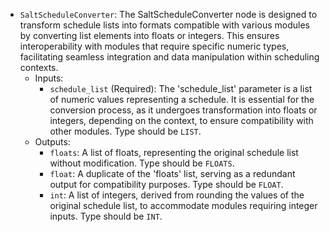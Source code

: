 - `SaltScheduleConverter`: The SaltScheduleConverter node is designed to transform schedule lists into formats compatible with various modules by converting list elements into floats or integers. This ensures interoperability with modules that require specific numeric types, facilitating seamless integration and data manipulation within scheduling contexts.
    - Inputs:
        - `schedule_list` (Required): The 'schedule_list' parameter is a list of numeric values representing a schedule. It is essential for the conversion process, as it undergoes transformation into floats or integers, depending on the context, to ensure compatibility with other modules. Type should be `LIST`.
    - Outputs:
        - `floats`: A list of floats, representing the original schedule list without modification. Type should be `FLOATS`.
        - `float`: A duplicate of the 'floats' list, serving as a redundant output for compatibility purposes. Type should be `FLOAT`.
        - `int`: A list of integers, derived from rounding the values of the original schedule list, to accommodate modules requiring integer inputs. Type should be `INT`.
